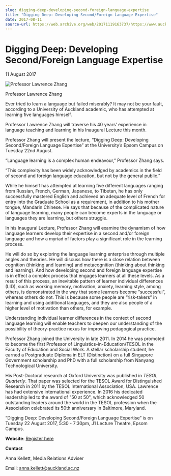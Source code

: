 ```yaml
---
slug: digging-deep-developing-second-foreign-language-expertise
title: "Digging Deep: Developing Second/Foreign Language Expertise"
date: 2017-08-11
source-url: https://web.archive.org/web/20171119163737/https://www.auckland.ac.nz/en/about/news-events-and-notices/news/news-2017/08/digging-deep--developing-second-foreign-language-expertise.html
---
```

Digging Deep: Developing Second/Foreign Language Expertise
==========================================================

11 August 2017

![Professor Lawrence Zhang](https://www.auckland.ac.nz/en/about/news-events-and-notices/news/news-2017/08/digging-deep--developing-second-foreign-language-expertise/_jcr_content/par/textimage/image.img.jpg/1502404331591.jpg "Professor Lawrence Zhang")

Professor Lawrence Zhang

Ever tried to learn a language but failed miserably? It may not be your fault, according to a University of Auckland academic, who has attempted at learning five languages himself.

Professor Lawrence Zhang will traverse his 40 years’ experience in language teaching and learning in his Inaugural Lecture this month.

Professor Zhang will present the lecture, “Digging Deep: Developing Second/Foreign Language Expertise” at the University’s Epsom Campus on Tuesday 22nd August.

“Language learning is a complex human endeavour,” Professor Zhang says.

“This complexity has been widely acknowledged by academics in the field of second and foreign language education, but not by the general public.”

While he himself has attempted at learning five different languages ranging from Russian, French, German, Japanese, to Tibetan, he has only successfully mastered English and achieved an adequate level of French for entry into the Graduate School as a requirement, in addition to his mother tongue, Mandarin Chinese. He says that because of the complicated nature of language learning, many people can become experts in the language or languages they are learning, but others struggle.

In his Inaugural Lecture, Professor Zhang will examine the dynamism of how language learners develop their expertise in a second and/or foreign language and how a myriad of factors play a significant role in the learning process.

He will do so by exploring the language learning enterprise through multiple angles and theories. He will discuss how there is a close relation between cognition (thinking and learning) and metacognition (thinking about thinking and learning). And how developing second and foreign language expertise is in effect a complex process that engages learners at all these levels. As a result of this process, an inevitable pattern of learner individual differences (LID), such as working memory, motivation, anxiety, learning style, among others, is demonstrated in the way that some learners become “successful”, whereas others do not. This is because some people are “risk-takers” in learning and using additional languages, and they are also people of a higher level of motivation than others, for example.

Understanding individual learner differences in the context of second language learning will enable teachers to deepen our understanding of the possibility of theory-practice nexus for improving pedagogical practice.

Professor Zhang joined the University in late 2011. In 2014 he was promoted to become the first Professor of Linguistics-in-Education/TESOL in the Faculty of Education and Social Work. A stellar scholarship student, he earned a Postgraduate Diploma in ELT (Distinction) on a full Singapore Government scholarship and PhD with a full scholarship from Nanyang Technological University.  

His Post-Doctoral research at Oxford University was published in _TESOL Quarterly_. That paper was selected for the TESOL Award for Distinguished Research in 2011 by the TESOL International Association, USA. Lawrence has had extensive international experience. In 2016 his dedicated leadership led to the award of "50 at 50", which acknowledged 50 outstanding leaders around the world in the TESOL profession when the Association celebrated its 50th anniversary in Baltimore, Maryland.

“Digging Deep: Developing Second/Foreign Language Expertise” is on Tuesday 22 August 2017, 5:30 - 7:30pm, J1 Lecture Theatre, Epsom Campus.

**Website**: [Register here](https://www.eventbrite.co.nz/e/inaugural-lecture-for-professor-lawrence-zhang-tickets-36570898542 "Register here ")

**Contact**

Anna Kellett, Media Relations Adviser

Email: anna.kellett@auckland.ac.nz